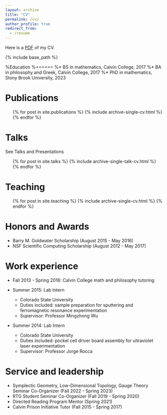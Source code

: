 ```yaml
---
layout: archive
title: "CV"
permalink: /cv/
author_profile: true
redirect_from:
  - /resume
---
```


Here is a <a href="/files/academicCV.pdf">PDF</a> of my CV.

{% include base_path %}

%Education
%======
%* BS in mathematics, Calvin College, 2017
%* BA in philosophy and Greek, Calvin College, 2017
%* PhD in mathematics, Stony Brook University, 2023

Publications
======
  <ul>{% for post in site.publications %}
    {% include archive-single-cv.html %}
  {% endfor %}</ul>
  
Talks
======
See Talks and Presentations
  <ul>{% for post in site.talks %}
    {% include archive-single-talk-cv.html %}
  {% endfor %}</ul>
  
Teaching
======
  <ul>{% for post in site.teaching %}
    {% include archive-single-cv.html %}
  {% endfor %}</ul>

Honors and Awards
======

* Barry M. Goldwater Scholarship (August 2015 - May 2016)
* NSF Scientific Computing Scholarship (August 2012 - May 2017)

Work experience
======
* Fall 2013 - Spring 2016: Calvin College math and philosophy tutoring
  
* Summer 2015: Lab Intern
  * Colorado State University
  * Duties included: sample preparation for sputtering and ferromagnetic resonance experimentation
  * Supervisor: Professor Mingzhong Wu

* Summer 2014: Lab Intern
  * Colorado State University
  * Duties included: pockel cell driver board assembly for ultraviolet laser experimentation
  * Supervisor: Professor Jorge Rocca
  
Service and leadership
======
* Symplectic Geometry, Low-Dimensional Topology, Gauge Theory Seminar Co-Organizer (Fall 2022 - Spring 2023)
* RTG Student Seminar Co-Organizer (Fall 2019 - Spring 2020)
* Directed Reading Program Mentor (Spring 2021)
* Calvin Prison Initiative Tutor (Fall 2015 - Spring 2017)
